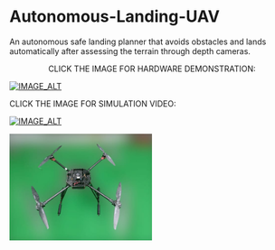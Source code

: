 # Autonomous-Landing-UAV

An autonomous safe landing planner that avoids obstacles and lands automatically after assessing the terrain through depth cameras.

<p align="center">
CLICK THE IMAGE FOR HARDWARE DEMONSTRATION:


[![IMAGE_ALT](https://img.youtube.com/vi/pO-g0E1Fz34/0.jpg)](https://www.youtube.com/watch?v=pO-g0E1Fz34)


CLICK THE IMAGE FOR SIMULATION VIDEO:


[![IMAGE_ALT](https://img.youtube.com/vi/377WQKVdjBY/0.jpg)](https://www.youtube.com/watch?v=377WQKVdjBY)


  <img src="https://github.com/manoharbhat/Autonomous-Landing-UAV/blob/master/drone.jpg" width=50% height=50%>
</p> 
